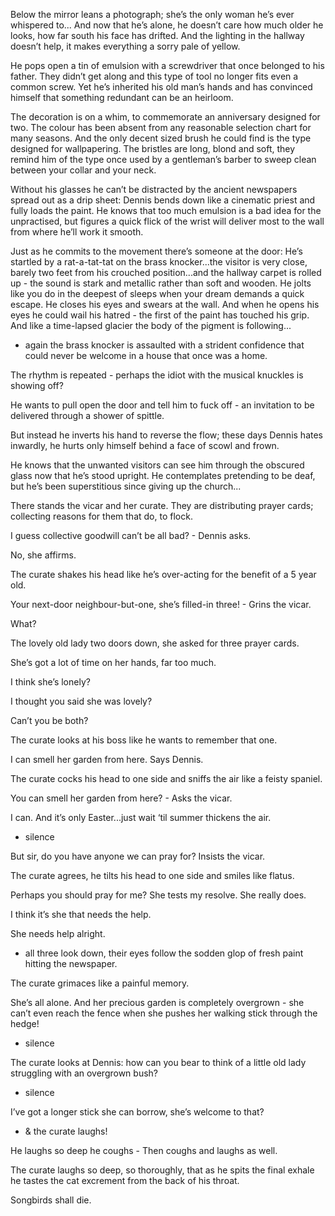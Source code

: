 Below the mirror leans a photograph; she’s the only woman he’s ever whispered to...
And now that he’s alone, he doesn’t care how much older he looks, how far south his face has drifted. 
And the lighting in the hallway doesn’t help, it makes everything a sorry pale of yellow.

He pops open a tin of emulsion with a screwdriver that once belonged to his father. They didn’t get along and this type of tool no longer fits even a common screw. Yet he’s inherited his old man’s hands and has convinced himself that something redundant can be an heirloom.

The decoration is on a whim, to commemorate an anniversary designed for two. The colour has been absent from any reasonable selection chart for many seasons. And the only decent sized brush he could find is the type designed for wallpapering. The bristles are long, blond and soft, they remind him of  the type once used by a gentleman’s barber to sweep clean between your collar and your neck.

Without his glasses he can’t be distracted by the ancient newspapers spread out as a drip sheet: Dennis bends down like a cinematic priest and fully loads the paint.
He knows that too much emulsion is a bad idea for the unpractised, but figures a quick flick of the wrist will deliver most to the wall from where he’ll work it smooth.

Just as he commits to the movement there’s someone at the door:
He’s startled by a rat-a-tat-tat on the brass knocker...the visitor is very close, barely two feet from his crouched position...and the hallway carpet is rolled up - the sound is stark and metallic rather than soft and wooden. He jolts like you do in the deepest of sleeps when your dream demands a quick escape.
He closes his eyes and swears at the wall. 
And when he opens his eyes he could wail his hatred - the first of the paint has touched his grip. And like a time-lapsed glacier the body of the pigment is following...

 - again the brass knocker is assaulted with a strident confidence that could never be welcome in a house that once was a home.

The rhythm is repeated - perhaps the idiot with the musical knuckles is showing off?

He wants to pull open the door and tell him to fuck off - an invitation to be delivered through a shower of spittle.

But instead he inverts his hand to reverse the flow; these days Dennis hates inwardly, he hurts only himself behind a face of scowl and frown.

He knows that the unwanted visitors can see him through the obscured glass now that he’s stood upright. He contemplates pretending to be deaf,  but he’s been superstitious since giving up the church...

There stands the vicar and her curate.
They are distributing prayer cards; collecting reasons for them that do, to flock.

I guess collective goodwill can’t be all bad? - Dennis asks.

No, she affirms.

The curate shakes his head like he’s over-acting for the benefit of a 5 year old.

Your next-door neighbour-but-one, she’s filled-in three! - Grins the vicar.

What?

The lovely old lady two doors down, she asked for three prayer cards.

She’s got a lot of time on her hands, far too much.

I think she’s lonely?

I thought you said she was lovely?

Can’t you be both?

The curate looks at his boss like he wants to remember that one.

I can smell her garden from here. Says Dennis.

The curate cocks his head to one side and sniffs the air like a feisty spaniel.

You can smell her garden from here? - Asks the vicar.

I can. And it’s only Easter...just wait ‘til summer thickens the air.

- silence

But sir, do you have anyone we can pray for? Insists the vicar.

The curate agrees, he tilts his head to one side and smiles like flatus.

Perhaps you should pray for me? She tests my resolve. She really does.

I think it’s she that needs the help.

She needs help alright.

- all three look down, their eyes follow the sodden glop of fresh paint hitting the newspaper.

The curate grimaces like a painful memory.

She’s all alone. And her precious garden is completely overgrown - she can’t even
reach the fence when she pushes her walking stick through the hedge!

- silence

The curate looks at Dennis: how can you bear to think of a little old lady struggling with an overgrown bush?

- silence

I’ve got a longer stick she can borrow, she’s welcome to that?

 - & the curate laughs!

He laughs so deep he coughs - Then coughs and laughs as well.

The curate laughs so deep, so thoroughly, that as he spits the final exhale he tastes the cat excrement from the back of his throat.

Songbirds shall die.


























